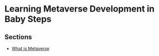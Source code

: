 # Learning Metaverse Development in Baby Steps

## Sections

- [What is Metaverse](./what_is_metaverse)
